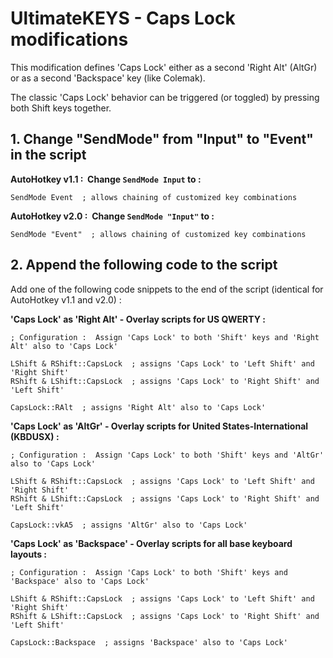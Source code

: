 # UltimateKEYS - Caps Lock modifications

This modification defines 'Caps Lock' either as a second 'Right Alt' (AltGr) or as a second 'Backspace' key (like Colemak).

The classic 'Caps Lock' behavior can be triggered (or toggled) by pressing both Shift keys together.

## 1. Change "SendMode" from "Input" to "Event" in the script

**AutoHotkey v1.1&nbsp;: &nbsp;Change `SendMode Input` to&nbsp;:**

    SendMode Event  ; allows chaining of customized key combinations

**AutoHotkey v2.0&nbsp;: &nbsp;Change `SendMode "Input"` to&nbsp;:**

    SendMode "Event"  ; allows chaining of customized key combinations

## 2. Append the following code to the script

Add one of the following code snippets to the end of the script (identical for AutoHotkey v1.1 and v2.0)&nbsp;:

**'Caps Lock' as 'Right Alt' - Overlay scripts for US QWERTY&nbsp;:**


    ; Configuration :  Assign 'Caps Lock' to both 'Shift' keys and 'Right Alt' also to 'Caps Lock'

    LShift & RShift::CapsLock  ; assigns 'Caps Lock' to 'Left Shift' and 'Right Shift'
    RShift & LShift::CapsLock  ; assigns 'Caps Lock' to 'Right Shift' and 'Left Shift'

    CapsLock::RAlt  ; assigns 'Right Alt' also to 'Caps Lock'

**'Caps Lock' as 'AltGr' - Overlay scripts for United States-International (KBDUSX)&nbsp;:**

    ; Configuration :  Assign 'Caps Lock' to both 'Shift' keys and 'AltGr' also to 'Caps Lock'

    LShift & RShift::CapsLock  ; assigns 'Caps Lock' to 'Left Shift' and 'Right Shift'
    RShift & LShift::CapsLock  ; assigns 'Caps Lock' to 'Right Shift' and 'Left Shift'

    CapsLock::vkA5  ; assigns 'AltGr' also to 'Caps Lock'

**'Caps Lock' as 'Backspace' - Overlay scripts for all base keyboard layouts&nbsp;:**

    ; Configuration :  Assign 'Caps Lock' to both 'Shift' keys and 'Backspace' also to 'Caps Lock'

    LShift & RShift::CapsLock  ; assigns 'Caps Lock' to 'Left Shift' and 'Right Shift'
    RShift & LShift::CapsLock  ; assigns 'Caps Lock' to 'Right Shift' and 'Left Shift'

    CapsLock::Backspace  ; assigns 'Backspace' also to 'Caps Lock'
